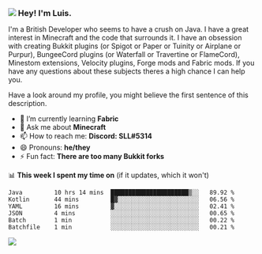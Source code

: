 <h3 style="margin: auto;"><img src="https://avatars.githubusercontent.com/u/39528861?s=48&v=4" ></img> Hey! I'm Luis.</h3>

I'm a British Developer who seems to have a crush on Java. I have a great interest in Minecraft and the code that surrounds it. I have an obsession with creating Bukkit plugins (or Spigot or Paper or Tuinity or Airplane or Purpur), BungeeCord plugins (or Waterfall or Travertine or FlameCord), Minestom extensions, Velocity plugins, Forge mods and Fabric mods. If you have any questions about these subjects theres a high chance I can help you.
  
Have a look around my profile, you might believe the first sentence of this description.

- 🌱 I’m currently learning **Fabric**
- 💬 Ask me about **Minecraft**
- 📫 How to reach me: **Discord: SLL#5314**
- 😄 Pronouns: **he/they**
- ⚡ Fun fact: **There are too many Bukkit forks**

📊 **This week I spent my time on** (if it updates, which it won't)
<!--START_SECTION:waka-->

```text
Java         10 hrs 14 mins  ██████████████████████▒░░   89.92 %
Kotlin       44 mins         █▓░░░░░░░░░░░░░░░░░░░░░░░   06.56 %
YAML         16 mins         ▓░░░░░░░░░░░░░░░░░░░░░░░░   02.41 %
JSON         4 mins          ░░░░░░░░░░░░░░░░░░░░░░░░░   00.65 %
Batch        1 min           ░░░░░░░░░░░░░░░░░░░░░░░░░   00.22 %
Batchfile    1 min           ░░░░░░░░░░░░░░░░░░░░░░░░░   00.21 %
```

<!--END_SECTION:waka-->

<a href="https://sllcoding.dev"><img src="https://github-readme-stats.vercel.app/api?username=SLLCoding&show_icons=true&theme=great-gatsby" /></a>
